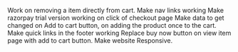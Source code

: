 Work on removing a item directly from cart.
Make nav links working
Make razorpay trial version working on click of checkout page
Make data to get changed on Add to cart button, on adding the product once to the cart.
Make quick links in the footer working
Replace buy now button on view item page with add to cart button.
Make website Responsive.